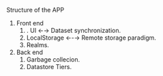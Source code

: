 Structure of the APP
1. Front end
	1. . UI ←→ Dataset synchronization.
	2. LocalStorage ←-→ Remote storage paradigm.
	3. Realms.
2. Back end
	1. Garbage collecion.
	2. Datastore Tiers.